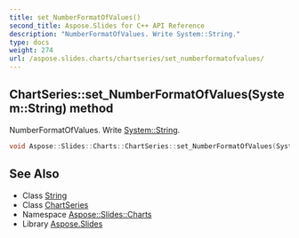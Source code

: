 ```yaml
---
title: set_NumberFormatOfValues()
second_title: Aspose.Slides for C++ API Reference
description: "NumberFormatOfValues. Write System::String."
type: docs
weight: 274
url: /aspose.slides.charts/chartseries/set_numberformatofvalues/
---
```

## ChartSeries::set_NumberFormatOfValues(System::String) method


NumberFormatOfValues. Write [System::String](../../../system/string/).

```cpp
void Aspose::Slides::Charts::ChartSeries::set_NumberFormatOfValues(System::String value) override
```

## See Also

* Class [String](../../../system/string/)
* Class [ChartSeries](../)
* Namespace [Aspose::Slides::Charts](../../)
* Library [Aspose.Slides](../../../)